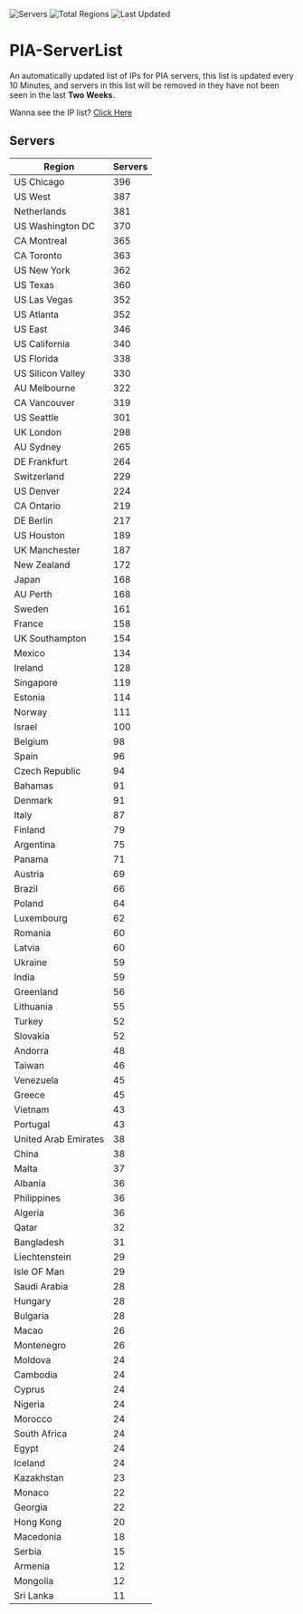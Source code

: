 ![Servers](https://img.shields.io/badge/Servers-12,354-darkgreen)
![Total Regions](https://img.shields.io/badge/Total_Regions-97-darkgreen)
![Last Updated](https://img.shields.io/badge/Last_Updated-December_16_2024_04:31_EST-darkgreen)

# PIA-ServerList
An automatically updated list of IPs for PIA servers, this list is updated every 10 Minutes, and servers in this list will be removed in they have not been seen in the last **Two Weeks**.

Wanna see the IP list? [Click Here](./servers.json)

## Servers
| Region               | Servers |
|----------------------|---------|
| US Chicago | 396 |
| US West | 387 |
| Netherlands | 381 |
| US Washington DC | 370 |
| CA Montreal | 365 |
| CA Toronto | 363 |
| US New York | 362 |
| US Texas | 360 |
| US Las Vegas | 352 |
| US Atlanta | 352 |
| US East | 346 |
| US California | 340 |
| US Florida | 338 |
| US Silicon Valley | 330 |
| AU Melbourne | 322 |
| CA Vancouver | 319 |
| US Seattle | 301 |
| UK London | 298 |
| AU Sydney | 265 |
| DE Frankfurt | 264 |
| Switzerland | 229 |
| US Denver | 224 |
| CA Ontario | 219 |
| DE Berlin | 217 |
| US Houston | 189 |
| UK Manchester | 187 |
| New Zealand | 172 |
| Japan | 168 |
| AU Perth | 168 |
| Sweden | 161 |
| France | 158 |
| UK Southampton | 154 |
| Mexico | 134 |
| Ireland | 128 |
| Singapore | 119 |
| Estonia | 114 |
| Norway | 111 |
| Israel | 100 |
| Belgium | 98 |
| Spain | 96 |
| Czech Republic | 94 |
| Bahamas | 91 |
| Denmark | 91 |
| Italy | 87 |
| Finland | 79 |
| Argentina | 75 |
| Panama | 71 |
| Austria | 69 |
| Brazil | 66 |
| Poland | 64 |
| Luxembourg | 62 |
| Romania | 60 |
| Latvia | 60 |
| Ukraine | 59 |
| India | 59 |
| Greenland | 56 |
| Lithuania | 55 |
| Turkey | 52 |
| Slovakia | 52 |
| Andorra | 48 |
| Taiwan | 46 |
| Venezuela | 45 |
| Greece | 45 |
| Vietnam | 43 |
| Portugal | 43 |
| United Arab Emirates | 38 |
| China | 38 |
| Malta | 37 |
| Albania | 36 |
| Philippines | 36 |
| Algeria | 36 |
| Qatar | 32 |
| Bangladesh | 31 |
| Liechtenstein | 29 |
| Isle OF Man | 29 |
| Saudi Arabia | 28 |
| Hungary | 28 |
| Bulgaria | 28 |
| Macao | 26 |
| Montenegro | 26 |
| Moldova | 24 |
| Cambodia | 24 |
| Cyprus | 24 |
| Nigeria | 24 |
| Morocco | 24 |
| South Africa | 24 |
| Egypt | 24 |
| Iceland | 24 |
| Kazakhstan | 23 |
| Monaco | 22 |
| Georgia | 22 |
| Hong Kong | 20 |
| Macedonia | 18 |
| Serbia | 15 |
| Armenia | 12 |
| Mongolia | 12 |
| Sri Lanka | 11 |